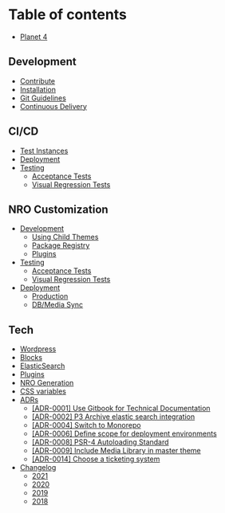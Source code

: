# Table of contents

* [Planet 4](README.md)

## Development

* [Contribute](development/contribute.md)
* [Installation](development/installation.md)
* [Git Guidelines](development/git-guidelines.md)
* [Continuous Delivery](development/cd.md)

## CI/CD

* [Test Instances](ci-cd/test-environments.md)
* [Deployment](ci-cd/deployment.md)
* [Testing](ci-cd/testing/README.md)
  * [Acceptance Tests](ci-cd/testing/acceptance-tests.md)
  * [Visual Regression Tests](ci-cd/testing/visual-regression-tests.md)

## NRO Customization

* [Development](nro-customization/development/README.md)
  * [Using Child Themes](nro-customization/development/using-child-themes.md)
  * [Package Registry](nro-customization/development/package-registry.md)
  * [Plugins](nro-customization/development/plugins.md)
* [Testing](nro-customization/testing/README.md)
  * [Acceptance Tests](nro-customization/testing/acceptance-tests.md)
  * [Visual Regression Tests](nro-customization/testing/visual-regression-tests.md)
* [Deployment](nro-customization/deployment/README.md)
  * [Production](nro-customization/deployment/production.md)
  * [DB/Media Sync](nro-customization/deployment/db-media-sync.md)

## Tech

* [Wordpress](tech/wordpress.md)
* [Blocks](tech/blocks.md)
* [ElasticSearch](tech/elasticsearch.md)
* [Plugins](tech/plugins.md)
* [NRO Generation](tech/nro-generation.md)
* [CSS variables](tech/css-variables.md)
* [ADRs](tech/adrs/README.md)
  * [\[ADR-0001\] Use Gitbook for Technical Documentation](tech/adrs/adr-0001-use-gitbook-for-technical-documentation.md)
  * [\[ADR-0002\] P3 Archive elastic search integration](tech/adrs/adr-0002-p3-archive-elastic-search-integration.md)
  * [\[ADR-0004\] Switch to Monorepo](tech/adrs/adr-0004-switch-to-monorepo.md)
  * [\[ADR-0006\] Define scope for deployment environments](tech/adrs/adr-0006-define-scope-for-deployment-environments.md)
  * [\[ADR-0008\] PSR-4 Autoloading Standard](tech/adrs/adr-0008-psr-4-autoloading-standard.md)
  * [\[ADR-0009\] Include Media Library in master theme](tech/adrs/adr-0009-include-media-library-in-master-theme.md)
  * [\[ADR-0014\] Choose a ticketing system](tech/adrs/adr-0014-choose-a-ticketing-system.md)
* [Changelog](tech/changelog/README.md)
  * [2021](tech/changelog/changelog-2021.md)
  * [2020](tech/changelog/changelog-2020.md)
  * [2019](tech/changelog/changelog-2019.md)
  * [2018](tech/changelog/changelog-2018.md)
